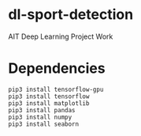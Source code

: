 # dl-sport-detection
AIT Deep Learning Project Work

# Dependencies

```
pip3 install tensorflow-gpu
pip3 install tensorflow
pip3 install matplotlib
pip3 install pandas
pip3 install numpy
pip3 install seaborn
```
